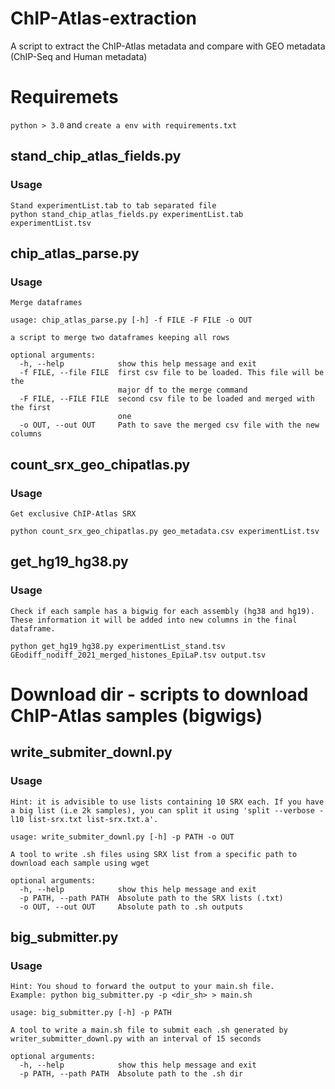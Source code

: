 # ChIP-Atlas-extraction
A script to extract the ChIP-Atlas metadata and compare with GEO metadata (ChIP-Seq and Human metadata)

# Requiremets

```python > 3.0``` and ```create a env with requirements.txt```

## stand_chip_atlas_fields.py

### Usage

```
Stand experimentList.tab to tab separated file
python stand_chip_atlas_fields.py experimentList.tab experimentList.tsv
```

## chip_atlas_parse.py

### Usage

```
Merge dataframes

usage: chip_atlas_parse.py [-h] -f FILE -F FILE -o OUT

a script to merge two dataframes keeping all rows

optional arguments:
  -h, --help            show this help message and exit
  -f FILE, --file FILE  first csv file to be loaded. This file will be the
                        major df to the merge command
  -F FILE, --FILE FILE  second csv file to be loaded and merged with the first
                        one
  -o OUT, --out OUT     Path to save the merged csv file with the new columns
```

## count_srx_geo_chipatlas.py

### Usage

```
Get exclusive ChIP-Atlas SRX

python count_srx_geo_chipatlas.py geo_metadata.csv experimentList.tsv
```


## get_hg19_hg38.py

### Usage

```
Check if each sample has a bigwig for each assembly (hg38 and hg19). These information it will be added into new columns in the final dataframe.

python get_hg19_hg38.py experimentList_stand.tsv GEodiff_nodiff_2021_merged_histones_EpiLaP.tsv output.tsv
```

# Download dir - scripts to download ChIP-Atlas samples (bigwigs)

## write_submiter_downl.py

### Usage

```
Hint: it is advisible to use lists containing 10 SRX each. If you have a big list (i.e 2k samples), you can split it using 'split --verbose -l10 list-srx.txt list-srx.txt.a'.

usage: write_submiter_downl.py [-h] -p PATH -o OUT

A tool to write .sh files using SRX list from a specific path to download each sample using wget

optional arguments:
  -h, --help            show this help message and exit
  -p PATH, --path PATH  Absolute path to the SRX lists (.txt)
  -o OUT, --out OUT     Absolute path to .sh outputs
  ```

## big_submitter.py

### Usage

```
Hint: You shoud to forward the output to your main.sh file. 
Example: python big_submitter.py -p <dir_sh> > main.sh

usage: big_submitter.py [-h] -p PATH

A tool to write a main.sh file to submit each .sh generated by
writer_submitter_downl.py with an interval of 15 seconds

optional arguments:
  -h, --help            show this help message and exit
  -p PATH, --path PATH  Absolute path to the .sh dir
  ```
